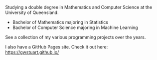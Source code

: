 Studying a double degree in Mathematics and Computer Science at the University of Queensland.
- Bachelor of Mathematics majoring in Statistics
- Bachelor of Computer Science majoring in Machine Learning

See a collection of my various programming projects over the years.

I also have a GitHub Pages site.
Check it out here: https://gwstuart.github.io/

